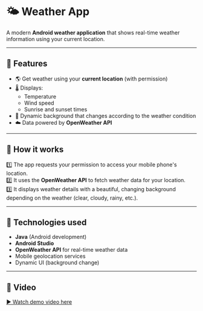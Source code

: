 # 🌤️ Weather App

A modern **Android weather application** that shows real-time weather information using your current location.

---

## 📱 Features

- 🌎 Get weather using your **current location** (with permission)
- 🌡️ Displays:
  - Temperature
  - Wind speed
  - Sunrise and sunset times
- 🎨 Dynamic background that changes according to the weather condition
- ☁️ Data powered by **OpenWeather API**

---

## 🚀 How it works

1️⃣ The app requests your permission to access your mobile phone's location.  
2️⃣ It uses the **OpenWeather API** to fetch weather data for your location.  
3️⃣ It displays weather details with a beautiful, changing background depending on the weather (clear, cloudy, rainy, etc.).

---

## 🔧 Technologies used

- **Java** (Android development)
- **Android Studio**
- **OpenWeather API** for real-time weather data
- Mobile geolocation services
- Dynamic UI (background change)

---

## 📸 Video

[▶️ Watch demo video here](https://github.com/user-attachments/assets/1422437b-c244-417d-bc28-59be27e69329)
